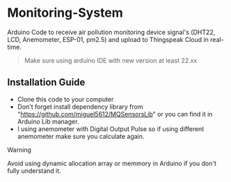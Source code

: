 # Monitoring-System
Arduino Code to receive air pollution monitoring device signal's (DHT22, LCD, Anemometer, ESP-01, pm2.5) and upload to Thingspeak Cloud in real-time.
> Make sure using arduino IDE with new version at least 22.xx
## Installation Guide
  - Clone this code to your computer
  - Don't forget install dependency library from "https://github.com/miguel5612/MQSensorsLib" or you can find it in Arduino Lib manager.
  - I using anemometer with Digital Output Pulse so if using different anemometer make sure you calculate again.
> [!WARNING]
> Avoid using dynamic allocation array or memmory in Arduino if you don't fully understand it. 
